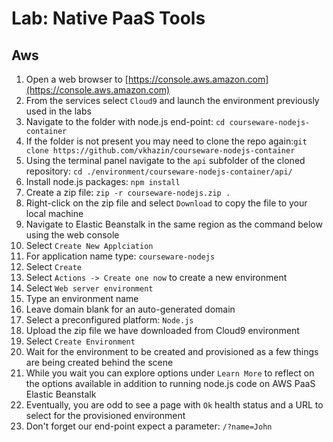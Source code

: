 # Lab: Native PaaS Tools

## Aws

1. Open a web browser to [https://console.aws.amazon.com](https://console.aws.amazon.com)
2. From the services select `Cloud9` and launch the environment previously used in the labs
3. Navigate to the folder with node.js end-point: `cd courseware-nodejs-container`
4. If the folder is not present you may need to clone the repo again:`git clone https://github.com/vkhazin/courseware-nodejs-container`
5. Using the terminal panel navigate to the `api` subfolder of the cloned repository: `cd ./environment/courseware-nodejs-container/api/`
6. Install node.js packages: `npm install`
7. Create a zip file: `zip -r courseware-nodejs.zip .`
8. Right-click on the zip file  and select `Download` to copy the file to your local machine
9. Navigate to Elastic Beanstalk in the same region as the command below using the web console
10. Select `Create New Applciation`
11. For application name type: `courseware-nodejs`
12. Select `Create`
13. Select `Actions -> Create one now` to create a new environment
14. Select `Web server environment`
15. Type an environment name
16. Leave domain blank for an auto-generated domain
17. Select a preconfigured platform: `Node.js` 
18. Upload the zip file we have downloaded from Cloud9 environment
19. Select `Create Environment` 
20. Wait for the environment to be created and provisioned as a few things are being created behind the scene
21. While you wait you can explore options under `Learn More` to reflect on the options available in addition to running node.js code on AWS PaaS Elastic Beanstalk
22. Eventually, you are odd to see a page with `Ok` health status and a URL to select for the provisioned environment
23. Don't forget our end-point expect a parameter: `/?name=John`





